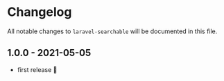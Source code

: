 # Changelog

All notable changes to `laravel-searchable` will be documented in this file.

## 1.0.0 - 2021-05-05

- first release 🚀
